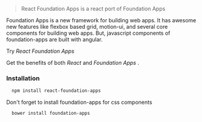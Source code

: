 > React Foundation Apps is a react port of Foundation Apps

Foundation Apps is a new framework for building web apps. It has awesome new features like 
flexbox based grid, motion-ui, and several core components for building web apps.
But, javascript components of foundation-apps are built with angular.

Try *React Foundation Apps*

Get the benefits of both *React* and *Foundation Apps* . 

### Installation

```bash
  npm install react-foundation-apps
```
Don't forget to install foundation-apps for css components
```bash
  bower install foundation-apps
```
